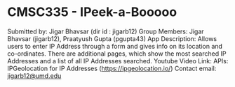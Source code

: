 # CMSC335 - IPeek-a-Booooo
Submitted by: Jigar Bhavsar (dir id : jigarb12)
Group Members: Jigar Bhavsar (jigarb12), Praatyush Gupta (pgupta43)
App Description: Allows users to enter IP Address through a form and gives info on its location and co-ordinates.
                There are additional pages, which show the most searched IP Addresses and a list of all IP Addresses searched.
Youtube Video Link:
APIs: IPGeolocation for IP Addresses (https://ipgeolocation.io/)
Contact email: jigarb12@umd.edu